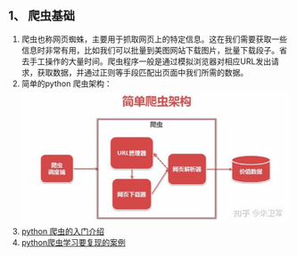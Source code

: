 ## 1、 爬虫基础
   1. 爬虫也称网页蜘蛛，主要用于抓取网页上的特定信息。这在我们需要获取一些信息时非常有用，比如我们可以批量到美图网站下载图片，批量下载段子。省去手工操作的大量时间。爬虫程序一般是通过模拟浏览器对相应URL发出请求，获取数据，并通过正则等手段匹配出页面中我们所需的数据。
   2. 简单的python 爬虫架构：![简单爬虫的架构图](common_image/001.png)
   3. [python 爬虫的入门介绍](https://www.zhihu.com/question/20899988/answer/783269460)
   4. [python爬虫学习要复现的案例](https://zhuanlan.zhihu.com/p/73742321)
   ```python

```



